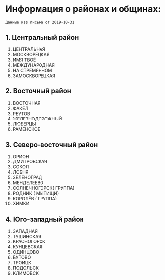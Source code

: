 ﻿# Информация о районах и общинах:

`Данные изз письма от 2019-10-31`

## 1. Центральный район

1. ЦЕНТРАЛЬНАЯ
2. МОСКВОРЕЦКАЯ
3. ИМЯ ТВОЁ
4. МЕЖДУНАРОДНАЯ
5. НА СТРЕМЯННОМ
6. ЗАМОСКВОРЕЦКАЯ

## 2. Восточный район

1. ВОСТОЧНАЯ
2. ФАКЕЛ
3. РЕУТОВ
4. ЖЕЛЕЗНОДОРОЖНЫЙ 
5. ЛЮБЕРЦЫ 
6. РАМЕНСКОЕ 

## 3.  Северо-восточный район

1. ОРИОН 
2. ДМИТРОВСКАЯ 
3. СОКОЛ 
4. ЛОБНЯ 
5. ЗЕЛЕНОГРАД 
6. МЕНДЕЛЕЕВО
7. СОЛНЕЧНОГОРСК( ГРУППА)
8. РОДНИК ( МЫТИЩИ)
9. КОРОЛЁВ ( ГРУППА)
10. ХИМКИ

## 4. Юго-западный район

1. ЗАПАДНАЯ
2. ТУШИНСКАЯ 
3. КРАСНОГОРСК
4. КУНЦЕВСКАЯ
5. ОДИНЦОВО
6. БУТОВО
7. ТРОИЦК
8. ПОДОЛЬСК
9. КЛИМОВСК 

